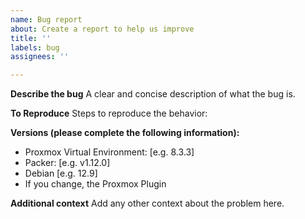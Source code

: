 ```yaml
---
name: Bug report
about: Create a report to help us improve
title: ''
labels: bug
assignees: ''

---
```


**Describe the bug**
A clear and concise description of what the bug is.

**To Reproduce**
Steps to reproduce the behavior:


**Versions (please complete the following information):**
 - Proxmox Virtual Environment: [e.g. 8.3.3]
 - Packer: [e.g. v1.12.0]
 - Debian [e.g. 12.9]
 - If you change, the Proxmox Plugin

**Additional context**
Add any other context about the problem here.
